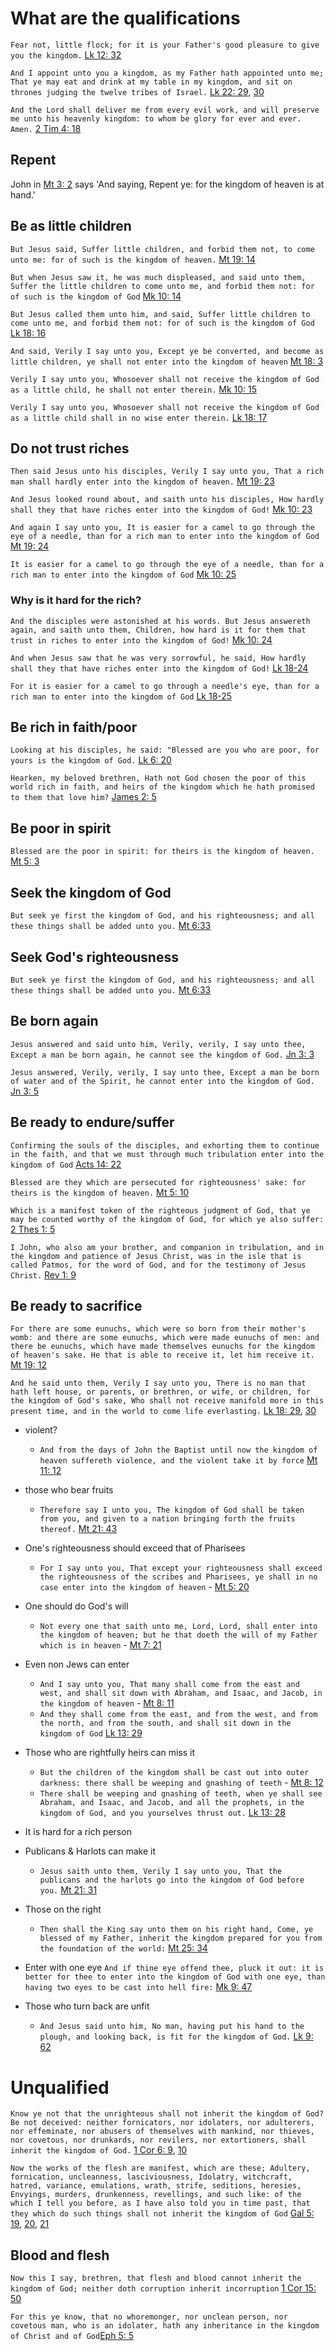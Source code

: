 
# What are the qualifications 

`Fear not, little flock; for it is your Father's good pleasure to give you the kingdom.` [Lk 12: 32](https://biblehub.com/luke/12-32.htm)

`And I appoint unto you a kingdom, as my Father hath appointed unto me; That ye may eat and drink at my table in my kingdom, and sit on thrones judging the twelve tribes of Israel.` [Lk 22: 29](https://biblehub.com/luke/22-29.htm), [30](https://biblehub.com/luke/22-30.htm)

`And the Lord shall deliver me from every evil work, and will preserve me unto his heavenly kingdom: to whom be glory for ever and ever. Amen.` [2 Tim 4: 18](https://biblehub.com/2_timothy/4-18.htm)
## Repent

John in [Mt 3: 2](https://biblehub.com/matthew/3-2.htm) says 'And saying, Repent ye: for the kingdom of heaven is at hand.'

## Be as little children

`But Jesus said, Suffer little children, and forbid them not, to come unto me: for of such is the kingdom of heaven.` [Mt 19: 14](https://biblehub.com/matthew/19-14.htm)

`But when Jesus saw it, he was much displeased, and said unto them, Suffer the little children to come unto me, and forbid them not: for of such is the kingdom of God` [Mk 10: 14](https://biblehub.com/mark/10-14.htm)

`But Jesus called them unto him, and said, Suffer little children to come unto me, and forbid them not: for of such is the kingdom of God` [Lk 18: 16](https://biblehub.com/luke/18-16.htm) 

`And said, Verily I say unto you, Except ye be converted, and become as little children, ye shall not enter into the kingdom of heaven` [Mt 18: 3](https://biblehub.com/matthew/18-3.htm)

`Verily I say unto you, Whosoever shall not receive the kingdom of God as a little child, he shall not enter therein.` [Mk 10: 15](https://biblehub.com/mark/10-15.htm)

`Verily I say unto you, Whosoever shall not receive the kingdom of God as a little child shall in no wise enter therein.` [Lk 18: 17](https://biblehub.com/luke/18-17.htm)

## Do not trust riches

`Then said Jesus unto his disciples, Verily I say unto you, That a rich man shall hardly enter into the kingdom of heaven.` [Mt 19: 23](https://biblehub.com/matthew/19-23.htm)

`And Jesus looked round about, and saith unto his disciples, How hardly shall they that have riches enter into the kingdom of God!` [Mk 10: 23](https://biblehub.com/mark/10-23.htm)

`And again I say unto you, It is easier for a camel to go through the eye of a needle, than for a rich man to enter into the kingdom of God` [Mt 19: 24](https://biblehub.com/matthew/19-24.htm)

`It is easier for a camel to go through the eye of a needle, than for a rich man to enter into the kingdom of God` [Mk 10: 25](https://biblehub.com/mark/10-25.htm)

### Why is it hard for the rich?
`And the disciples were astonished at his words. But Jesus answereth again, and saith unto them, Children, how hard is it for them that trust in riches to enter into the kingdom of God!` [Mk 10: 24](https://biblehub.com/mark/10-24.htm)

`And when Jesus saw that he was very sorrowful, he said, How hardly shall they that have riches enter into the kingdom of God!` [Lk 18-24](https://biblehub.com/luke/18-24.htm)

`For it is easier for a camel to go through a needle's eye, than for a rich man to enter into the kingdom of God` [Lk 18-25](https://biblehub.com/luke/18-25.htm)

## Be rich in faith/poor

`Looking at his disciples, he said: "Blessed are you who are poor, for yours is the kingdom of God.` [Lk 6: 20](https://biblehub.com/luke/6-20.htm)

`Hearken, my beloved brethren, Hath not God chosen the poor of this world rich in faith, and heirs of the kingdom which he hath promised to them that love him?` [James 2: 5](https://biblehub.com/james/2-5.htm)

## Be poor in spirit

`Blessed are the poor in spirit: for theirs is the kingdom of heaven.` [Mt 5: 3](https://biblehub.com/matthew/5-3.htm)

## Seek the kingdom of God
`But seek ye first the kingdom of God, and his righteousness; and all these things shall be added unto you.` [Mt 6:33](https://biblehub.com/matthew/6-33.htm)

## Seek God's righteousness

`But seek ye first the kingdom of God, and his righteousness; and all these things shall be added unto you.` [Mt 6:33](https://biblehub.com/matthew/6-33.htm)


## Be born again

`Jesus answered and said unto him, Verily, verily, I say unto thee, Except a man be born again, he cannot see the kingdom of God.` [Jn 3: 3](https://biblehub.com/john/3-3.htm)

`Jesus answered, Verily, verily, I say unto thee, Except a man be born of water and of the Spirit, he cannot enter into the kingdom of God.` [Jn 3: 5](https://biblehub.com/john/3-5.htm)

## Be ready to endure/suffer

`Confirming the souls of the disciples, and exhorting them to continue in the faith, and that we must through much tribulation enter into the kingdom of God` [Acts 14: 22](https://biblehub.com/acts/14-22.htm)

`Blessed are they which are persecuted for righteousness' sake: for theirs is the kingdom of heaven.` [Mt 5: 10](https://biblehub.com/matthew/5-10.htm)

`Which is a manifest token of the righteous judgment of God, that ye may be counted worthy of the kingdom of God, for which ye also suffer:` [2 Thes 1: 5](https://biblehub.com/2_thessalonians/1-5.htm)

`I John, who also am your brother, and companion in tribulation, and in the kingdom and patience of Jesus Christ, was in the isle that is called Patmos, for the word of God, and for the testimony of Jesus Christ.` [Rev 1: 9](https://biblehub.com/revelation/1-9.htm)

## Be ready to sacrifice

`For there are some eunuchs, which were so born from their mother's womb: and there are some eunuchs, which were made eunuchs of men: and there be eunuchs, which have made themselves eunuchs for the kingdom of heaven's sake. He that is able to receive it, let him receive it.` [Mt 19: 12](https://biblehub.com/matthew/19-12.htm)

`And he said unto them, Verily I say unto you, There is no man that hath left house, or parents, or brethren, or wife, or children, for the kingdom of God's sake, Who shall not receive manifold more in this present time, and in the world to come life everlasting.` [Lk 18: 29](https://biblehub.com/luke/18-29.htm), [30](https://biblehub.com/luke/18-30.htm)

* violent?
    * `And from the days of John the Baptist until now the kingdom of heaven suffereth violence, and the violent take it by force` [Mt 11: 12](https://biblehub.com/matthew/11-12.htm)
* those who bear fruits
    * `Therefore say I unto you, The kingdom of God shall be taken from you, and given to a nation bringing forth the fruits thereof.` [Mt 21: 43](https://biblehub.com/matthew/21-43.htm)

* One's righteousness should exceed that of Pharisees
    * `For I say unto you, That except your righteousness shall exceed the righteousness of the scribes and Pharisees, ye shall in no case enter into the kingdom of heaven` - [Mt 5: 20](https://biblehub.com/matthew/5-20.htm)
* One should do God's will
    * `Not every one that saith unto me, Lord, Lord, shall enter into the kingdom of heaven; but he that doeth the will of my Father which is in heaven` - [Mt 7: 21](https://biblehub.com/matthew/7-21.htm)

* Even non Jews can enter
    * `And I say unto you, That many shall come from the east and west, and shall sit down with Abraham, and Isaac, and Jacob, in the kingdom of heaven` - [Mt 8: 11](https://biblehub.com/matthew/8-11.htm)
    * `And they shall come from the east, and from the west, and from the north, and from the south, and shall sit down in the kingdom of God` [Lk 13: 29](https://biblehub.com/luke/13-29.htm)
* Those who are rightfully heirs can miss it
    * `But the children of the kingdom shall be cast out into outer darkness: there shall be weeping and gnashing of teeth` - [Mt 8: 12](https://biblehub.com/matthew/8-12.htm)
    * `There shall be weeping and gnashing of teeth, when ye shall see Abraham, and Isaac, and Jacob, and all the prophets, in the kingdom of God, and you yourselves thrust out.` [Lk 13: 28](https://biblehub.com/luke/13-28.htm)
* It is hard for a rich person
    
* Publicans & Harlots can make it
    * `Jesus saith unto them, Verily I say unto you, That the publicans and the harlots go into the kingdom of God before you.` [Mt 21: 31](https://biblehub.com/matthew/21-31.htm)
* Those on the right
    * `Then shall the King say unto them on his right hand, Come, ye blessed of my Father, inherit the kingdom prepared for you from the foundation of the world:` [Mt 25: 34](https://biblehub.com/matthew/25-34.htm)	
* Enter with one eye
	`And if thine eye offend thee, pluck it out: it is better for thee to enter into the kingdom of God with one eye, than having two eyes to be cast into hell fire:` [Mk 9: 47](https://biblehub.com/mark/9-47.htm)

* Those who turn back are unfit
	* `And Jesus said unto him, No man, having put his hand to the plough, and looking back, is fit for the kingdom of God.` [Lk 9: 62](https://biblehub.com/luke/9-62.htm)

# Unqualified

`Know ye not that the unrighteous shall not inherit the kingdom of God? Be not deceived: neither fornicators, nor idolaters, nor adulterers, nor effeminate, nor abusers of themselves with mankind, nor thieves, nor covetous, nor drunkards, nor revilers, nor extortioners, shall inherit the kingdom of God.` [1 Cor 6: 9](https://biblehub.com/1_corinthians/6-9.htm), [10](https://biblehub.com/1_corinthians/6-10.htm)

`Now the works of the flesh are manifest, which are these; Adultery, fornication, uncleanness, lasciviousness, Idolatry, witchcraft, hatred, variance, emulations, wrath, strife, seditions, heresies, Envyings, murders, drunkenness, revellings, and such like: of the which I tell you before, as I have also told you in time past, that they which do such things shall not inherit the kingdom of God` [Gal 5: 19](https://biblehub.com/galatians/5-19.htm), [20](https://biblehub.com/galatians/5-20.htm), [21](https://biblehub.com/galatians/5-21.htm)

## Blood and flesh

`Now this I say, brethren, that flesh and blood cannot inherit the kingdom of God; neither doth corruption inherit incorruption` [1 Cor 15: 50](https://biblehub.com/1_corinthians/15-50.htm)

`For this ye know, that no whoremonger, nor unclean person, nor covetous man, who is an idolater, hath any inheritance in the kingdom of Christ and of God`[Eph 5: 5](https://biblehub.com/ephesians/5-5.htm)